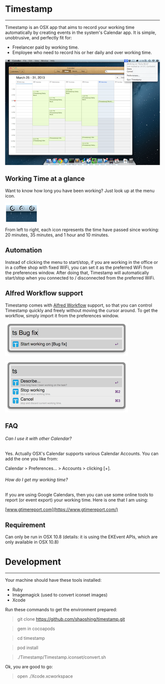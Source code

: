 # Timestamp
-----------

Timestamp is an OSX app that aims to record your working time automatically by creating events in the system's Calendar app. It is simple, unobtrusive, and perfectly fit for:

* Freelancer paid by working time.
* Employee who need to record his or her daily and over working time.

![main](README/m.png)

## Working Time at a glance


Want to know how long you have been working? Just look up at the menu icon.

![time](README/icon.png)

From left to right, each icon represents the time have passed since working: 20 minutes, 35 minutes, and 1 hour and 10 minutes.

## Automation

Instead of clicking the menu to start/stop, if you are working in the office or in a coffee shop with fixed WiFi, you can set it as the preferred WiFi from the preferences window. After doing that, Timestamp will automatically start/stop when you connected to / disconnected from the preferred WiFi.

## Alfred Workflow support

Timestamp comes with [Alfred Workflow](http://www.alfredapp.com/) support, so that you can control Timestamp quickly and freely without moving the cursor around. To get the workflow, simply import it from the preferences window.

![workflow](README/a-1.png)

![workflow](README/a-2.png)

## FAQ

###### Can I use it with other Calendar?

Yes. Actually OSX's Calendar supports various Calendar Accounts. You can add the one you like from:


Calendar > Preferences… > Accounts > clicking [+].


###### How do I get my working time?

If you are using Google Calendars, then you can use some online tools to report (or event export) your working time. Here is one that I am using: 

[www.gtimereport.com](https://www.gtimereport.com/)

## Requirement

Can only be run in OSX 10.8 (details: it is using the EKEvent APIs, which are only available in OSX 10.8)

# Development 
-------------

Your machine should have these tools installed:

* Ruby 
* Imagemagick (used to convert iconset images)
* Xcode

Run these commands to get the environment prepared:

> git clone https://github.com/shaoshing/timestamp.git

> gem in cocoapods

> cd timestamp

> pod install

> ./Timestamp/Timestamp.iconset/convert.sh

Ok, you are good to go:

> open ./Xcode.xcworkspace

